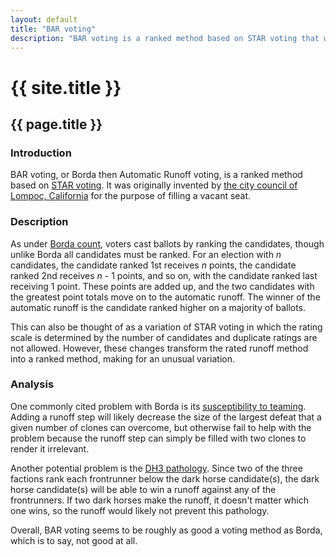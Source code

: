 ```yaml
---
layout: default
title: "BAR voting"
description: "BAR voting is a ranked method based on STAR voting that was invented by the city council of Lompoc, California."
---
```

# {{ site.title }}
## {{ page.title }}
### Introduction

BAR voting, or Borda then Automatic Runoff voting, is a ranked method based on [STAR voting](https://en.wikipedia.org/wiki/STAR_voting). It was originally invented by [the city council of Lompoc, California](https://lompocrecord.com/news/local/lompoc-city-council-approves-method-to-fill-vacant-seat/article_719b944f-5bc5-577e-8115-b9527598e025.html) for the purpose of filling a vacant seat.

### Description

As under [Borda count](https://en.wikipedia.org/wiki/Borda_count), voters cast ballots by ranking the candidates, though unlike Borda all candidates must be ranked. For an election with *n* candidates, the candidate ranked 1st receives *n* points, the candidate ranked 2nd receives *n* - 1 points, and so on, with the candidate ranked last receiving 1 point. These points are added up, and the two candidates with the greatest point totals move on to the automatic runoff. The winner of the automatic runoff is the candidate ranked higher on a majority of ballots.

This can also be thought of as a variation of STAR voting in which the rating scale is determined by the number of candidates and duplicate ratings are not allowed. However, these changes transform the rated runoff method into a ranked method, making for an unusual variation.

### Analysis

One commonly cited problem with Borda is its [susceptibility to teaming](https://en.wikipedia.org/wiki/Independence_of_clones_criterion#Borda_count). Adding a runoff step will likely decrease the size of the largest defeat that a given number of clones can overcome, but otherwise fail to help with the problem because the runoff step can simply be filled with two clones to render it irrelevant.

Another potential problem is the [DH3 pathology](https://rangevoting.org/DH3Summ.html). Since two of the three factions rank each frontrunner below the dark horse candidate(s), the dark horse candidate(s) will be able to win a runoff against any of the frontrunners. If two dark horses make the runoff, it doesn't matter which one wins, so the runoff would likely not prevent this pathology.

Overall, BAR voting seems to be roughly as good a voting method as Borda, which is to say, not good at all.
